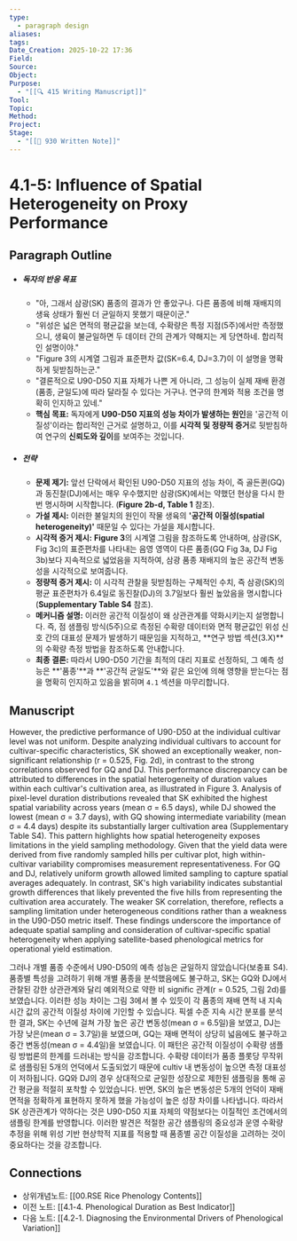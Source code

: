 ```yaml
---
type:
  - paragraph design
aliases:
tags:
Date_Creation: 2025-10-22 17:36
Field:
Source:
Object:
Purpose:
  - "[[🔍 415 Writing Manuscript]]"
Tool:
Topic:
Method:
Project:
Stage:
  - "[[📝 930 Written Note]]"
---
```

# 4.1-5: Influence of Spatial Heterogeneity on Proxy Performance

## Paragraph Outline
- ##### 독자의 반응 목표
    - "아, 그래서 삼광(SK) 품종의 결과가 안 좋았구나. 다른 품종에 비해 재배지의 생육 상태가 훨씬 더 균일하지 못했기 때문이군."
    - "위성은 넓은 면적의 평균값을 보는데, 수확량은 특정 지점(5주)에서만 측정했으니, 생육이 불균일하면 두 데이터 간의 관계가 약해지는 게 당연하네. 합리적인 설명이야."
    - "Figure 3의 시계열 그림과 표준편차 값(SK=6.4, DJ=3.7)이 이 설명을 명확하게 뒷받침하는군."
    - "결론적으로 U90-D50 지표 자체가 나쁜 게 아니라, 그 성능이 실제 재배 환경(품종, 균일도)에 따라 달라질 수 있다는 거구나. 연구의 한계와 적용 조건을 명확히 인지하고 있네."
    - **핵심 목표:** 독자에게 **U90-D50 지표의 성능 차이가 발생하는 원인**을 '공간적 이질성'이라는 합리적인 근거로 설명하고, 이를 **시각적 및 정량적 증거**로 뒷받침하여 연구의 **신뢰도와 깊이**를 보여주는 것입니다.
- ##### 전략
    - **문제 제기:** 앞선 단락에서 확인된 U90-D50 지표의 성능 차이, 즉 골든퀸(GQ)과 동진찰(DJ)에서는 매우 우수했지만 삼광(SK)에서는 약했던 현상을 다시 한번 명시하며 시작합니다. (**Figure 2b-d, Table 1** 참조).
    - **가설 제시:** 이러한 불일치의 원인이 작물 생육의 **'공간적 이질성(spatial heterogeneity)'** 때문일 수 있다는 가설을 제시합니다.
    - **시각적 증거 제시:** **Figure 3**의 시계열 그림을 참조하도록 안내하며, 삼광(SK, Fig 3c)의 표준편차를 나타내는 음영 영역이 다른 품종(GQ Fig 3a, DJ Fig 3b)보다 지속적으로 넓었음을 지적하여, 삼광 품종 재배지의 높은 공간적 변동성을 시각적으로 보여줍니다.
    - **정량적 증거 제시:** 이 시각적 관찰을 뒷받침하는 구체적인 수치, 즉 삼광(SK)의 평균 표준편차가 6.4일로 동진찰(DJ)의 3.7일보다 훨씬 높았음을 명시합니다 (**Supplementary Table S4** 참조).
    - **메커니즘 설명:** 이러한 공간적 이질성이 왜 상관관계를 약화시키는지 설명합니다. 즉, 점 샘플링 방식(5주)으로 측정된 수확량 데이터와 면적 평균값인 위성 신호 간의 대표성 문제가 발생하기 때문임을 지적하고, **연구 방법 섹션(3.X)**의 수확량 측정 방법을 참조하도록 안내합니다.
    - **최종 결론:** 따라서 U90-D50 기간을 최적의 대리 지표로 선정하되, 그 예측 성능은 **'품종'**과 **'공간적 균일도'**와 같은 요인에 의해 영향을 받는다는 점을 명확히 인지하고 있음을 밝히며 `4.1` 섹션을 마무리합니다.

## Manuscript

However, the predictive performance of U90-D50 at the individual cultivar level was not uniform. Despite analyzing individual cultivars to account for cultivar-specific characteristics, SK showed an exceptionally weaker, non-significant relationship (r = 0.525, Fig. 2d), in contrast to the strong correlations observed for GQ and DJ. This performance discrepancy can be attributed to differences in the spatial heterogeneity of duration values within each cultivar's cultivation area, as illustrated in Figure 3. Analysis of pixel-level duration distributions revealed that SK exhibited the highest spatial variability across years (mean σ = 6.5 days), while DJ showed the lowest (mean σ = 3.7 days), with GQ showing intermediate variability (mean σ = 4.4 days) despite its substantially larger cultivation area (Supplementary Table S4). This pattern highlights how spatial heterogeneity exposes limitations in the yield sampling methodology. Given that the yield data were derived from five randomly sampled hills per cultivar plot, high within-cultivar variability compromises measurement representativeness. For GQ and DJ, relatively uniform growth allowed limited sampling to capture spatial averages adequately. In contrast, SK's high variability indicates substantial growth differences that likely prevented the five hills from representing the cultivation area accurately. The weaker SK correlation, therefore, reflects a sampling limitation under heterogeneous conditions rather than a weakness in the U90-D50 metric itself. These findings underscore the importance of adequate spatial sampling and consideration of cultivar-specific spatial heterogeneity when applying satellite-based phenological metrics for operational yield estimation.

그러나 개별 품종 수준에서 U90-D50의 예측 성능은 균일하지 않았습니다(보충표 S4). 품종별 특성을 고려하기 위해 개별 품종을 분석했음에도 불구하고, SK는 GQ와 DJ에서 관찰된 강한 상관관계와 달리 예외적으로 약한 비 signific 관계(r = 0.525, 그림 2d)를 보였습니다. 이러한 성능 차이는 그림 3에서 볼 수 있듯이 각 품종의 재배 면적 내 지속 시간 값의 공간적 이질성 차이에 기인할 수 있습니다. 픽셀 수준 지속 시간 분포를 분석한 결과, SK는 수년에 걸쳐 가장 높은 공간 변동성(mean σ = 6.5일)을 보였고, DJ는 가장 낮은(mean σ = 3.7일)을 보였으며, GQ는 재배 면적이 상당히 넓음에도 불구하고 중간 변동성(mean σ = 4.4일)을 보였습니다. 이 패턴은 공간적 이질성이 수확량 샘플링 방법론의 한계를 드러내는 방식을 강조합니다. 수확량 데이터가 품종 플롯당 무작위로 샘플링된 5개의 언덕에서 도출되었기 때문에 cultiv 내 변동성이 높으면 측정 대표성이 저하됩니다. GQ와 DJ의 경우 상대적으로 균일한 성장으로 제한된 샘플링을 통해 공간 평균을 적절히 포착할 수 있었습니다. 반면, SK의 높은 변동성은 5개의 언덕이 재배 면적을 정확하게 표현하지 못하게 했을 가능성이 높은 성장 차이를 나타냅니다. 따라서 SK 상관관계가 약하다는 것은 U90-D50 지표 자체의 약점보다는 이질적인 조건에서의 샘플링 한계를 반영합니다. 이러한 발견은 적절한 공간 샘플링의 중요성과 운영 수확량 추정을 위해 위성 기반 현상학적 지표를 적용할 때 품종별 공간 이질성을 고려하는 것이 중요하다는 것을 강조합니다.

## Connections
- 상위개념노트: [[00.RSE Rice Phenology Contents]]
- 이전 노트: [[4.1-4. Phenological Duration as Best Indicator]]
- 다음 노트: [[4.2-1. Diagnosing the Environmental Drivers of Phenological Variation]]
